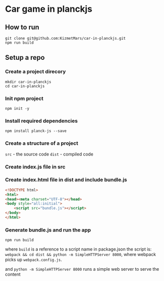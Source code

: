 # Car game in planckjs

## How to run
```
git clone git@github.com:KizmetMars/car-in-planckjs.git
npm run build
```

## Setup a repo

### Create a project direcory
```
mkdir car-in-planckjs
cd car-in-planckjs
```

### Init npm project
```
npm init -y
```

### Install required dependencies
```
npm install planck-js --save
```

### Create a structure of a project

`src` - the source code
`dist` - compiled code

### Create index.js file in src
### Create index.html file in dist and include bundle.js
```html
<!DOCTYPE html>
<html>
<head><meta charset="UTF-8"></head>
<body style="all:initial">
    <script src="bundle.js"></script>
</body>
</html> 
```

### Generate bundle.js and run the app
```
npm run build
```

where `build` is a reference to a script name in package.json
the script is: `webpack && cd dist && python -m SimpleHTTPServer 8000`, 
    where webpack picks up `webpack.config.js`.

and `python -m SimpleHTTPServer 8000` runs a simple web server to serve the content
